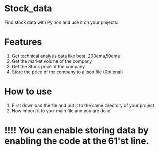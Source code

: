 # Stock_data
Find stock data with Python and use it on your projects.


# Features
 1. Get technical analysis data like beta, 200ema,50ema 
 2. Get the market volume of the company
 3. Get the Stock price of the company
 4. Store the price of the company to a json file (Optional)


# How to use
  1. First download the file and put it to the same directory of your project
  2. Now import it to your main file and you are done.

# !!!! You can enable storing data by enabling the code at the 61'st line. 


